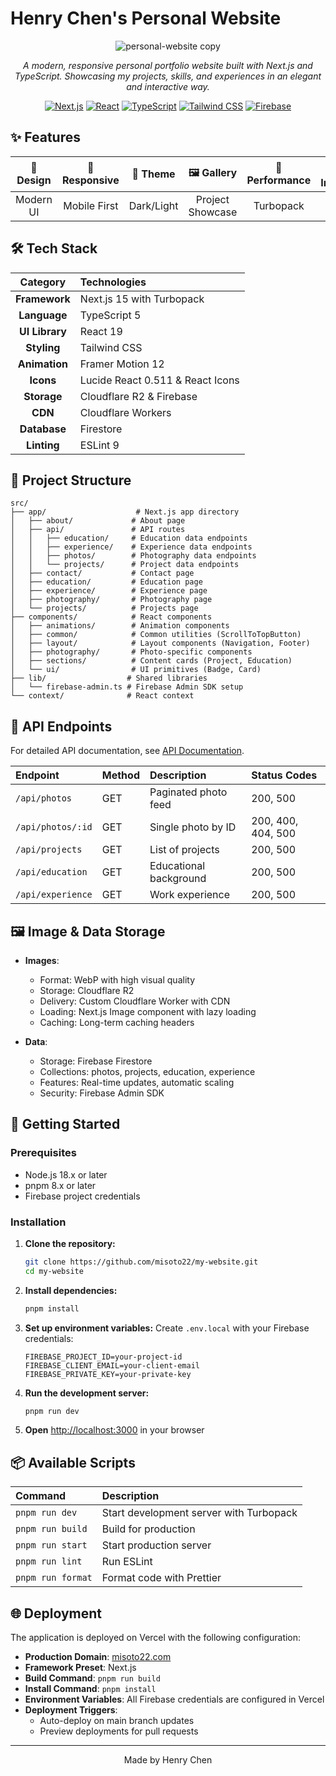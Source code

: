 # Henry Chen's Personal Website

<div align="center">

![personal-website copy](https://github.com/user-attachments/assets/d4da9841-ebdd-4ed3-abaf-41abdd3f8bbf)

*A modern, responsive personal portfolio website built with Next.js and TypeScript. Showcasing my projects, skills, and experiences in an elegant and interactive way.*

[![Next.js](https://img.shields.io/badge/Next.js-15-black?style=for-the-badge&logo=next.js)](https://nextjs.org/)
[![React](https://img.shields.io/badge/React-19-blue?style=for-the-badge&logo=react)](https://react.dev/)
[![TypeScript](https://img.shields.io/badge/TypeScript-5-blue?style=for-the-badge&logo=typescript)](https://www.typescriptlang.org/)
[![Tailwind CSS](https://img.shields.io/badge/Tailwind_CSS-3-38B2AC?style=for-the-badge&logo=tailwind-css)](https://tailwindcss.com/)
[![Firebase](https://img.shields.io/badge/Firebase-039BE5?style=for-the-badge&logo=Firebase)](https://firebase.google.com/)

</div>

## ✨ Features

<div align="center">

| 🎨 Design | 📱 Responsive | 🌙 Theme | 🖼️ Gallery | 🚀 Performance | 📊 Interactive |
|:---------:|:------------:|:--------:|:----------:|:--------------:|:--------------:|
| Modern UI | Mobile First | Dark/Light | Project Showcase | Turbopack | Framer Motion |

</div>

## 🛠️ Tech Stack

<div align="center">

| Category | Technologies |
|:--------:|:------------|
| **Framework** | Next.js 15 with Turbopack |
| **Language** | TypeScript 5 |
| **UI Library** | React 19 |
| **Styling** | Tailwind CSS |
| **Animation** | Framer Motion 12 |
| **Icons** | Lucide React 0.511 & React Icons |
| **Storage** | Cloudflare R2 & Firebase |
| **CDN** | Cloudflare Workers |
| **Database** | Firestore |
| **Linting** | ESLint 9 |

</div>

## 📁 Project Structure

```
src/
├── app/                    # Next.js app directory
│   ├── about/             # About page
│   ├── api/               # API routes
│   │   ├── education/     # Education data endpoints
│   │   ├── experience/    # Experience data endpoints
│   │   ├── photos/        # Photography data endpoints
│   │   └── projects/      # Project data endpoints
│   ├── contact/           # Contact page
│   ├── education/         # Education page
│   ├── experience/        # Experience page
│   ├── photography/       # Photography page
│   └── projects/          # Projects page
├── components/            # React components
│   ├── animations/        # Animation components
│   ├── common/            # Common utilities (ScrollToTopButton)
│   ├── layout/            # Layout components (Navigation, Footer)
│   ├── photography/       # Photo-specific components
│   ├── sections/          # Content cards (Project, Education)
│   └── ui/                # UI primitives (Badge, Card)
├── lib/                  # Shared libraries
│   └── firebase-admin.ts # Firebase Admin SDK setup
└── context/              # React context
```

## 🔌 API Endpoints

For detailed API documentation, see [API Documentation](src/app/api/README.md).

| Endpoint | Method | Description | Status Codes |
|:---------|:-------|:------------|:-------------|
| `/api/photos` | GET | Paginated photo feed | 200, 500 |
| `/api/photos/:id` | GET | Single photo by ID | 200, 400, 404, 500 |
| `/api/projects` | GET | List of projects | 200, 500 |
| `/api/education` | GET | Educational background | 200, 500 |
| `/api/experience` | GET | Work experience | 200, 500 |

## 🖼️ Image & Data Storage

- **Images**:
  - Format: WebP with high visual quality
  - Storage: Cloudflare R2
  - Delivery: Custom Cloudflare Worker with CDN
  - Loading: Next.js Image component with lazy loading
  - Caching: Long-term caching headers

- **Data**:
  - Storage: Firebase Firestore
  - Collections: photos, projects, education, experience
  - Features: Real-time updates, automatic scaling
  - Security: Firebase Admin SDK

## 🚀 Getting Started

### Prerequisites

- Node.js 18.x or later
- pnpm 8.x or later
- Firebase project credentials

### Installation

1. **Clone the repository:**
   ```bash
   git clone https://github.com/misoto22/my-website.git
   cd my-website
   ```

2. **Install dependencies:**
   ```bash
   pnpm install
   ```

3. **Set up environment variables:**
   Create `.env.local` with your Firebase credentials:
   ```
   FIREBASE_PROJECT_ID=your-project-id
   FIREBASE_CLIENT_EMAIL=your-client-email
   FIREBASE_PRIVATE_KEY=your-private-key
   ```

4. **Run the development server:**
   ```bash
   pnpm run dev
   ```

5. **Open** [http://localhost:3000](http://localhost:3000) in your browser

## 📦 Available Scripts

| Command | Description |
|:--------|:------------|
| `pnpm run dev` | Start development server with Turbopack |
| `pnpm run build` | Build for production |
| `pnpm run start` | Start production server |
| `pnpm run lint` | Run ESLint |
| `pnpm run format` | Format code with Prettier |

## 🌐 Deployment

The application is deployed on Vercel with the following configuration:

- **Production Domain**: [misoto22.com](https://misoto22.com/)
- **Framework Preset**: Next.js
- **Build Command**: `pnpm run build`
- **Install Command**: `pnpm install`
- **Environment Variables**: All Firebase credentials are configured in Vercel
- **Deployment Triggers**: 
  - Auto-deploy on main branch updates
  - Preview deployments for pull requests

---

<div align="center">

Made by Henry Chen

</div>
